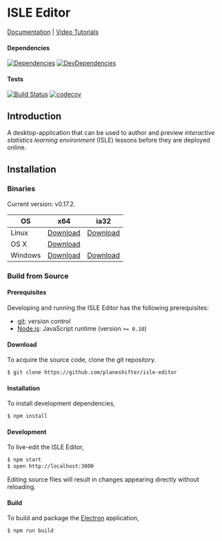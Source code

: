 # ISLE Editor

[Documentation][docs] | [Video Tutorials][videos]

#### Dependencies

[![Dependencies][dependencies-image]][dependencies-url] 
[![DevDependencies][dev-dependencies-image]][dev-dependencies-url]

#### Tests

[![Build Status](https://travis-ci.org/Planeshifter/isle-editor.svg?branch=master)](https://travis-ci.org/Planeshifter/isle-editor)
[![codecov](https://codecov.io/gh/Planeshifter/isle-editor/branch/master/graph/badge.svg)](https://codecov.io/gh/Planeshifter/isle-editor)

## Introduction

A desktop-application that can be used to author and preview *interactive statistics learning environment* (ISLE) lessons before they are deployed online.

## Installation

### Binaries

Current version: v0.17.2.

| OS      | x64 | ia32 |
| ------- | --- | --- |
| Linux   | [Download][linux-x64] | [Download][linux-ia32] |
| OS X    | [Download][darwin-x64] |  |
| Windows | [Download][win32-x64] | [Download][win32-ia32] |

### Build from Source

#### Prerequisites

Developing and running the ISLE Editor has the following prerequisites:

* [git][git]: version control
* [Node.js][node-js]: JavaScript runtime (version `>= 0.10`)


#### Download

To acquire the source code, clone the git repository.

``` bash
$ git clone https://github.com/planeshifter/isle-editor
```

#### Installation

To install development dependencies,

``` bash
$ npm install
```

#### Development

To live-edit the ISLE Editor,

``` bash
$ npm start
$ open http://localhost:3000
```

Editing source files will result in changes appearing directly without reloading.

#### Build

To build and package the [Electron][electron] application,

``` bash
$ npm run build
```

[electron]: http://electron.atom.io/
[git]: http://git-scm.com/
[node-js]: https://nodejs.org/en/
[darwin-x64]: https://github.com/Planeshifter/isle-editor/releases/download/v0.17.2/ISLE.Editor-darwin-x64.zip
[linux-x64]: https://github.com/Planeshifter/isle-editor/releases/download/v0.17.2/ISLE.Editor-linux-x64.zip
[linux-ia32]: https://github.com/Planeshifter/isle-editor/releases/download/v0.17.2/ISLE.Editor-linux-ia32.zip
[win32-ia32]: https://github.com/Planeshifter/isle-editor/releases/download/v0.17.2/ISLE.Editor-win32-ia32.zip
[win32-x64]: https://github.com/Planeshifter/isle-editor/releases/download/v0.17.2/ISLE.Editor-win32-x64.zip

[dependencies-image]: https://img.shields.io/david/planeshifter/isle-editor/master.svg
[dependencies-url]: https://david-dm.org/planeshifter/isle-editor/master

[dev-dependencies-image]: https://img.shields.io/david/dev/planeshifter/isle-editor/master.svg
[dev-dependencies-url]: https://david-dm.org/planeshifter/isle-editor/master#info=devDependencies

[docs]: http://isledocs.com/
[videos]: https://www.youtube.com/watch?v=yCgEw_8qFuI&list=PLJ0sgUfBmqefPfeLzoqwXVqf78aDL9kpG
